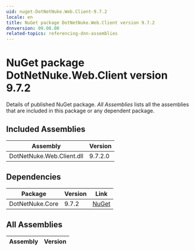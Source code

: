 ```yaml
---
uid: nuget-DotNetNuke.Web.Client-9.7.2
locale: en
title: NuGet package DotNetNuke.Web.Client version 9.7.2
dnnversion: 09.08.00
related-topics: referencing-dnn-assemblies
---
```


# NuGet package DotNetNuke.Web.Client version 9.7.2
Details of published NuGet package.
*All Assemblies* lists all the assemblies that are included in this package or any dependent package.

## Included Assemblies

|Assembly|Version|
|---|---|
|DotNetNuke.Web.Client.dll|9.7.2.0|

## Dependencies

|Package|Version|Link|
|---|---|---|
|DotNetNuke.Core|9.7.2|[NuGet](https://www.nuget.org/packages/DotNetNuke.Core/9.7.2)|

## All Assemblies

|Assembly|Version|
|---|---|

